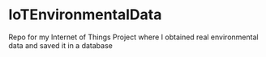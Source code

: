 # IoTEnvironmentalData
Repo for my Internet of Things Project where I obtained real environmental data and saved it in a database
